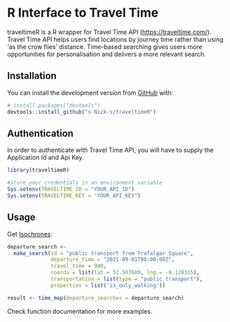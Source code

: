 
<!-- README.md is generated from README.Rmd. Please edit that file -->

# R Interface to Travel Time

<!-- badges: start -->
<!-- badges: end -->

traveltimeR is a R wrapper for Travel Time API
(<https://traveltime.com/>). Travel Time API helps users find locations
by journey time rather than using ‘as the crow flies’ distance.
Time-based searching gives users more opportunities for personalisation
and delivers a more relevant search.

## Installation

You can install the development version from
[GitHub](https://github.com/) with:

``` r
# install.packages("devtools")
devtools::install_github("s-Nick-s/traveltimeR")
```

## Authentication

In order to authenticate with Travel Time API, you will have to supply
the Application Id and Api Key.

``` r
library(traveltimeR)

#store your credentials in an environment variable
Sys.setenv(TRAVELTIME_ID = "YOUR_API_ID")
Sys.setenv(TRAVELTIME_KEY = "YOUR_API_KEY")
```

## Usage

Get [Isochrones](https://traveltime.com/docs/api/reference/isochrones):

``` r
departure_search <-
  make_search(id = "public transport from Trafalgar Square",
              departure_time = "2021-09-01T08:00:00Z",
              travel_time = 900,
              coords = list(lat = 51.507609, lng = -0.128315),
              transportation = list(type = "public_transport"),
              properties = list('is_only_walking'))

result <- time_map(departure_searches = departure_search)
```

Check function documentation for more examples.
